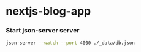 # nextjs-blog-app

### Start json-server server

```sh
json-server --watch --port 4000 ./_data/db.json
```
